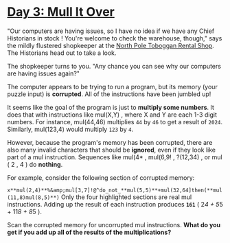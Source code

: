 # [Day 3: Mull It Over](https:&#x2f;&#x2f;adventofcode.com&#x2f;2024&#x2f;day&#x2f;3)
&quot;Our computers are having issues, so I have no idea if we have any Chief Historians 
in stock
! You&#x27;re welcome to check the warehouse, though,&quot; says the mildly flustered shopkeeper at the [North Pole Toboggan Rental Shop](&#x2f;2020&#x2f;day&#x2f;2). The Historians head out to take a look.

The shopkeeper turns to you. &quot;Any chance you can see why our computers are having issues again?&quot;

The computer appears to be trying to run a program, but its memory (your puzzle input) is **corrupted**. All of the instructions have been jumbled up!

It seems like the goal of the program is just to **multiply some numbers**. It does that with instructions like 
mul(X,Y)
, where 
X
 and 
Y
 are each 1-3 digit numbers. For instance, 
mul(44,46)
 multiplies `44` by `46` to get a result of `2024`. Similarly, 
mul(123,4)
 would multiply `123` by `4`.

However, because the program&#x27;s memory has been corrupted, there are also many invalid characters that should be **ignored**, even if they look like part of a 
mul
 instruction. Sequences like 
mul(4*
, 
mul(6,9!
, 
?(12,34)
, or 
mul ( 2 , 4 )
 do **nothing**.

For example, consider the following section of corrupted memory:

```x**mul(2,4)**%&amp;mul[3,7]!@^do_not_**mul(5,5)**+mul(32,64]then(**mul(11,8)mul(8,5)**)```
Only the four highlighted sections are real 
mul
 instructions. Adding up the result of each instruction produces **`161`** (
2*4 + 5*5 + 11*8 + 8*5
).

Scan the corrupted memory for uncorrupted 
mul
 instructions. **What do you get if you add up all of the results of the multiplications?**